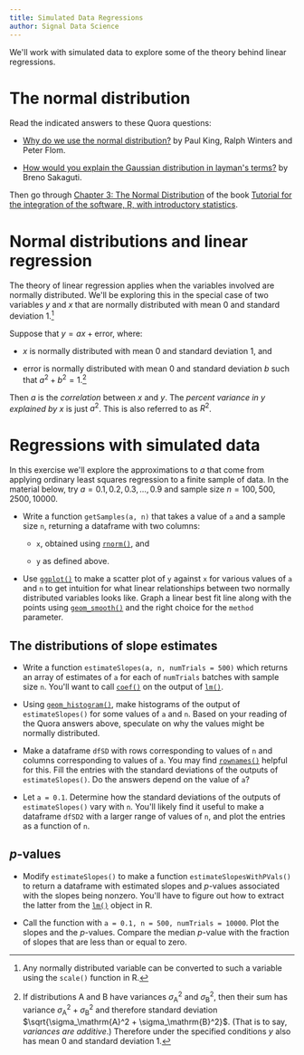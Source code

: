 ```yaml
---
title: Simulated Data Regressions
author: Signal Data Science
---
```


We'll work with simulated data to explore some of the theory behind linear regressions.

The normal distribution
=======================

Read the indicated answers to these Quora questions:

* [Why do we use the normal distribution?](https://www.quora.com/Why-do-we-use-the-normal-distribution) by Paul King, Ralph Winters and Peter Flom. 

* [How would you explain the Gaussian distribution in layman's terms?](https://www.quora.com/How-would-you-explain-the-Gaussian-distribution-in-laymans-terms) by Breno Sakaguti.

Then go through [Chapter 3: The Normal Distribution](http://math.arizona.edu/~ghystad/chapter3.pdf) of the book [Tutorial for the integration of the software, R, with introductory statistics](http://math.arizona.edu/~ghystad/tutorial.html).

Normal distributions and linear regression
==========================================

The theory of linear regression applies when the variables involved are normally distributed. We'll be exploring this in the special case of two variables $y$ and $x$ that are normally distributed with mean 0 and standard deviation 1.[^scale]

[^scale]: Any normally distributed variable can be converted to such a variable using the `scale()` function in R.

Suppose that $y = ax + \mathrm{error}$, where:

* $x$ is normally distributed with mean 0 and standard deviation 1, and

* $\mathrm{error}$ is normally distributed with mean 0 and standard deviation $b$ such that $a^2 + b^2 = 1$.[^var]

[^var]: If distributions $\mathrm{A}$ and $\mathrm{B}$ have variances $\sigma_\mathrm{A}^2$ and $\sigma_\mathrm{B}^2$, then their sum has variance $\sigma_\mathrm{A}^2 + \sigma_\mathrm{B}^2$ and therefore standard deviation $\sqrt{\sigma_\mathrm{A}^2 + \sigma_\mathrm{B}^2}$. (That is to say, *variances are additive*.) Therefore under the specified conditions $y$ also has mean 0 and standard deviation 1.

Then $a$ is the *correlation* between $x$ and $y$. The *percent variance in* $y$ *explained by $x$* is just $a^2$. This is also referred to as $R^2$.

Regressions with simulated data
===============================

In this exercise we'll explore the approximations to $a$ that come from applying ordinary least squares regression to a finite sample of data. In the material below, try $a = 0.1, 0.2, 0.3, \ldots, 0.9$ and sample size $n = 100, 500, 2500, 10000$.

* Write a function `getSamples(a, n)` that takes a value of `a` and a sample size `n`, returning a dataframe with two columns:

	* `x`, obtained using [`rnorm()`](https://stat.ethz.ch/R-manual/R-devel/library/stats/html/Normal.html), and

	* `y` as defined above.

* Use [`ggplot()`](http://ggplot2.org/) to make a scatter plot of `y` against `x` for various values of `a` and `n` to get intuition for what linear relationships between two normally distributed variables looks like.  Graph a linear best fit line along with the points using [`geom_smooth()`](http://docs.ggplot2.org/current/geom_smooth.html) and the right choice for the `method` parameter.

The distributions of slope estimates
------------------------------------

* Write a function `estimateSlopes(a, n, numTrials = 500)` which returns an array of estimates of `a` for each of `numTrials` batches with sample size `n`. You'll want to call [`coef()`](https://stat.ethz.ch/R-manual/R-devel/library/stats/html/coef.html) on the output of [`lm()`](https://stat.ethz.ch/R-manual/R-devel/library/stats/html/lm.html).

* Using [`geom_histogram()`](http://docs.ggplot2.org/current/geom_histogram.html), make histograms of the output of `estimateSlopes()` for some values of `a` and `n`. Based on your reading of the Quora answers above, speculate on why the values might be normally distributed.

* Make a dataframe `dfSD` with rows corresponding to values of `n` and columns corresponding to values of `a`. You may find [`rownames()`](https://stat.ethz.ch/R-manual/R-devel/library/base/html/row.names.html) helpful for this. Fill the entries with the standard deviations of the outputs of `estimateSlopes()`. Do the answers depend on the value of `a`?

* Let `a = 0.1`. Determine how the standard deviations of the outputs of `estimateSlopes()` vary with `n`. You'll likely find it useful to make a dataframe `dfSD2` with a larger range of values of `n`, and plot the entries as a function of `n`.

$p$-values
----------

* Modify `estimateSlopes()` to make a function `estimateSlopesWithPVals()` to return a dataframe with estimated slopes and $p$-values associated with the slopes being nonzero. You'll have to figure out how to extract the latter from the [`lm()`](https://stat.ethz.ch/R-manual/R-devel/library/stats/html/lm.html) object in R.

* Call the function with `a = 0.1, n = 500, numTrials = 10000`. Plot the slopes and the $p$-values. Compare the median $p$-value with the fraction of slopes that are less than or equal to zero.
